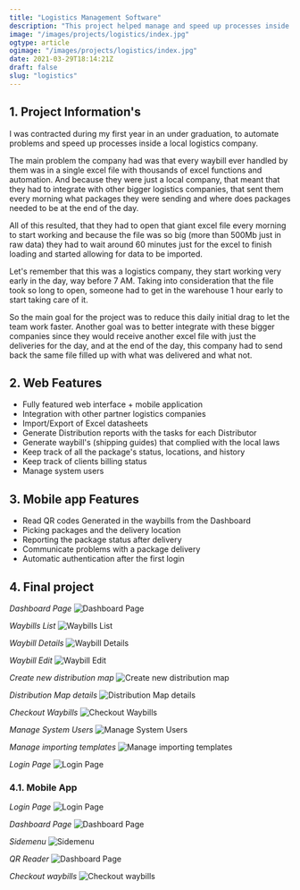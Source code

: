 ```yaml
---
title: "Logistics Management Software"
description: "This project helped manage and speed up processes inside a local logistics company"
image: "/images/projects/logistics/index.jpg"
ogtype: article
ogimage: "/images/projects/logistics/index.jpg"
date: 2021-03-29T18:14:21Z
draft: false
slug: "logistics"
---
```


## 1. Project Information's
I was contracted during my first year in an under graduation, to automate problems and speed up processes inside
a local logistics company.

The main problem the company had was that every waybill ever handled by them was in a single excel file with 
thousands of excel functions and automation. 
And because they were just a local company, that meant that they had to integrate with other bigger logistics 
companies, that sent them every morning what packages they were sending and where does packages needed to be at 
the end of the day.

All of this resulted, that they had to open that giant excel file every morning to start working and because 
the file was so big (more than 500Mb just in raw data) they had to wait around 60 minutes just for the excel 
to finish loading and started allowing for data to be imported.

Let's remember that this was a logistics company, they start working very early in the day, way before 7 AM.
Taking into consideration that the file took so long to open, someone had to get in the warehouse 1 hour early 
to start taking care of it.

So the main goal for the project was to reduce this daily initial drag to let the team work faster.
Another goal was to better integrate with these bigger companies since they would receive another excel file 
with just the deliveries for the day, and at the end of the day, this company had to send back the same file 
filled up with what was delivered and what not.

## 2. Web Features
* Fully featured web interface + mobile application
* Integration with other partner logistics companies
* Import/Export of Excel datasheets
* Generate Distribution reports with the tasks for each Distributor
* Generate waybill's (shipping guides) that complied with the local laws
* Keep track of all the package's status, locations, and history
* Keep track of clients billing status
* Manage system users


## 3. Mobile app Features
* Read QR codes Generated in the waybills from the Dashboard
* Picking packages and the delivery location
* Reporting the package status after delivery
* Communicate problems with a package delivery
* Automatic authentication after the first login


## 4. Final project
*Dashboard Page*
![Dashboard Page](/images/projects/logistics/dashboard.png)

*Waybills List*
![Waybills List](/images/projects/logistics/waybills-list.png)

*Waybill Details*
![Waybill Details](/images/projects/logistics/waybill-details.png)

*Waybill Edit*
![Waybill Edit](/images/projects/logistics/waybill-edit.png)

*Create new distribution map*
![Create new distribution map](/images/projects/logistics/generate-report.png)

*Distribution Map details*
![Distribution Map details](/images/projects/logistics/report-details.png)

*Checkout Waybills*
![Checkout Waybills](/images/projects/logistics/checkout-waybills.png)

*Manage System Users*
![Manage System Users](/images/projects/logistics/manage-users.png)

*Manage importing templates*
![Manage importing templates](/images/projects/logistics/manage-importing-templates.png)

*Login Page*
![Login Page](/images/projects/logistics/login.png)


### 4.1. Mobile App
*Login Page*
![Login Page](/images/projects/logistics/mobile/login.png)

*Dashboard Page*
![Dashboard Page](/images/projects/logistics/mobile/dashboard.png)

*Sidemenu*
![Sidemenu](/images/projects/logistics/mobile/sidemenu.png)

*QR Reader*
![Dashboard Page](/images/projects/logistics/mobile/qr-reader.png)

*Checkout waybills*
![Checkout waybills](/images/projects/logistics/mobile/checkout-waybill.png)
